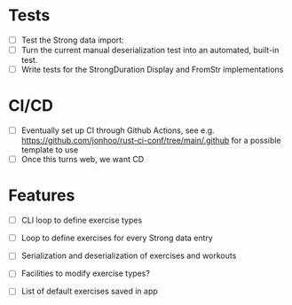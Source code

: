 # Tests
- [ ] Test the Strong data import:
- [ ]   Turn the current manual deserialization test into an automated, built-in test. 
- [ ]   Write tests for the StrongDuration Display and FromStr implementations

# CI/CD
- [ ] Eventually set up CI through Github Actions, see e.g. https://github.com/jonhoo/rust-ci-conf/tree/main/.github for a possible template to use
- [ ] Once this turns web, we want CD

# Features
- [ ] CLI loop to define exercise types
- [ ] Loop to define exercises for every Strong data entry
- [ ] Serialization and deserialization of exercises and workouts
- [ ] Facilities to modify exercise types?
- [ ] List of default exercises saved in app

